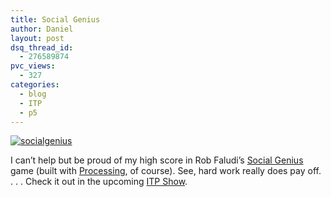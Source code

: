 ```yaml
---
title: Social Genius
author: Daniel
layout: post
dsq_thread_id:
  - 276589874
pvc_views:
  - 327
categories:
  - blog
  - ITP
  - p5
---
```

<p><a href="http://itp.nyu.edu/~raf275/icm/matchgame1-3/"><img src="http://shiffman.net/p5/socialgenius.jpg" alt="socialgenius"/></a></p>
<p>I can&#8217;t help but be proud of my high score in Rob Faludi&#8217;s <a href="http://itp.nyu.edu/~raf275/icm/matchgame1-3/">Social Genius</a> game (built with <a href="http://www.processing.org">Processing</a>, of course).  See, hard work really does pay off. . . .  Check it out in the upcoming <a href="http://itp.nyu.edu/show">ITP Show</a>.</p>

